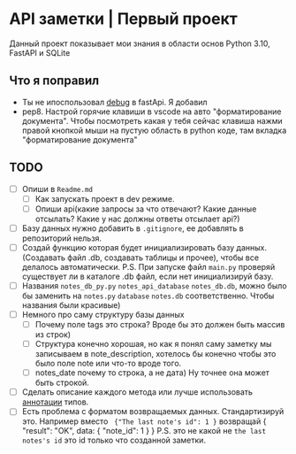 # API заметки | Первый проект
Данный проект показывает мои знания в области основ Python 3.10, FastAPI и SQLite

## Что я поправил
- Ты не ипоспользовал [debug](https://fastapi.tiangolo.com/tutorial/debugging/) в fastApi. Я добавил
- pep8. Настрой горячие клавиши в vscode на авто "форматирование документа". Чтобы посмотреть какая у тебя сейчас клавиша нажми правой кнопкой мыши на пустую область в python коде, там вкладка "форматирование документа"

## TODO 
- [ ] Опиши в `Readme.md`
  - [ ] Как запускать проект в dev режиме.
  - [ ] Опиши api(какие запросы за что отвечают? Какие данные отсылать? Какие у нас должны ответы отсылает api?)
- [ ] Базу данных нужно добавить в `.gitignore`, ее добавлять в репозиторий нельзя.
- [ ] Создай функцию которая будет инициализировать базу данных.(Создавать файл .db, создавать таблицы и прочее), чтобы все делалось автоматически. P.S. При запуске файл `main.py` проверяй существует ли в каталоге .db файл, если нет инициализируй базу.
- [ ] Названия `notes_db_py.py` `notes_api_database` `notes_db.db`, можно было бы заменить на `notes.py` `database` `notes.db` соответственно. Чтобы названия были красивые)
- [ ] Немного про саму структуру базы данных
  - [ ] Почему поле tags это строка? Вроде бы это должен быть массив из строк)
  - [ ] Структура конечно хорошая, но как я понял саму заметку мы записываем в note_description, хотелось бы конечно чтобы это было поле note или что-то вроде того.
  - [ ] notes_date почему то строка, а не дата) Ну точнее она может быть строкой.

- [ ] Сделать описание каждого метода или лучше использовать [аннотации](https://www.codecamp.ru/blog/python-type-hints/) типов.
- [ ] Есть проблема с форматом возвращаемых данных. Стандартизируй это. Например вместо ` {"The last note's id": 1 }` возвращай { "result": "OK", data: { "note_id": 1 } } P.S. это не какой не `the last notes's id` это id только что созданной заметки. 